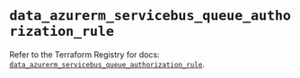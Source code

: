 # `data_azurerm_servicebus_queue_authorization_rule`

Refer to the Terraform Registry for docs: [`data_azurerm_servicebus_queue_authorization_rule`](https://registry.terraform.io/providers/hashicorp/azurerm/3.97.1/docs/data-sources/servicebus_queue_authorization_rule).
